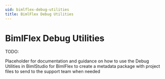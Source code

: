 ```yaml
---
uid: bimlflex-debug-utilities
title: BimlFlex Debug Utilities
---
```

# BimlFlex Debug Utilities

TODO:

Placeholder for documentation and guidance on how to use the Debug Utilities in BimlStudio for BimlFlex to create a metadata package with project files to send to the support team when needed